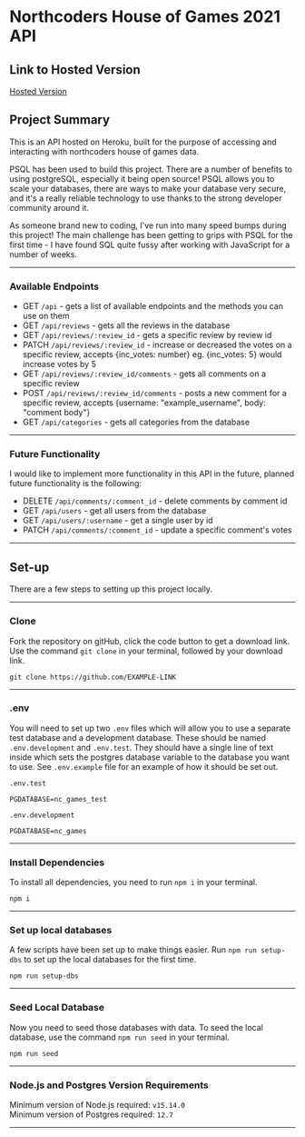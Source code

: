 # Northcoders House of Games 2021 API

## Link to Hosted Version

[Hosted Version](https://nc-games-2021.herokuapp.com/api)

## Project Summary

This is an API hosted on Heroku, built for the purpose of accessing and interacting with northcoders house of games data.

PSQL has been used to build this project. There are a number of benefits to using postgreSQL, especially it being open source! PSQL allows you to scale your databases, there are ways to make your database very secure, and it's a really reliable technology to use thanks to the strong developer community around it.

As someone brand new to coding, I've run into many speed bumps during this project! The main challenge has been getting to grips with PSQL for the first time - I have found SQL quite fussy after working with JavaScript for a number of weeks.

---

### Available Endpoints

- GET `/api` - gets a list of available endpoints and the methods you can use on them
- GET `/api/reviews` - gets all the reviews in the database
- GET `/api/reviews/:review_id` - gets a specific review by review id
- PATCH `/api/reviews/:review_id` - increase or decreased the votes on a specific review, accepts {inc_votes: number} eg. {inc_votes: 5} would increase votes by 5
- GET `/api/reviews/:review_id/comments` - gets all comments on a specific review
- POST `/api/reviews/:review_id/comments` - posts a new comment for a specific review, accepts {username: "example_username", body: "comment body"}
- GET `/api/categories` - gets all categories from the database

---

### Future Functionality

I would like to implement more functionality in this API in the future, planned future functionality is the following:

- DELETE `/api/comments/:comment_id` - delete comments by comment id
- GET `/api/users` - get all users from the database
- GET `/api/users/:username` - get a single user by id
- PATCH `/api/comments/:comment_id` - update a specific comment's votes

---

## Set-up

There are a few steps to setting up this project locally.

---

### Clone

Fork the repository on gitHub, click the code button to get a download link. Use the command `git clone` in your terminal, followed by your download link.

```
git clone https://github.com/EXAMPLE-LINK
```

---

### .env

You will need to set up two `.env` files which will allow you to use a separate test database and a development database. These should be named `.env.development` and `.env.test`. They should have a single line of text inside which sets the postgres database variable to the database you want to use. See `.env.example` file for an example of how it should be set out.

`.env.test`

```
PGDATABASE=nc_games_test
```

`.env.development`

```
PGDATABASE=nc_games
```

---

### Install Dependencies

To install all dependencies, you need to run `npm i` in your terminal.

```
npm i
```

---

### Set up local databases

A few scripts have been set up to make things easier. Run `npm run setup-dbs` to set up the local databases for the first time.

```
npm run setup-dbs
```

---

### Seed Local Database

Now you need to seed those databases with data. To seed the local database, use the command `npm run seed` in your terminal.

```
npm run seed
```

---

### Node.js and Postgres Version Requirements

Minimum version of Node.js required: `v15.14.0`  
Minimum version of Postgres required: `12.7`

---
